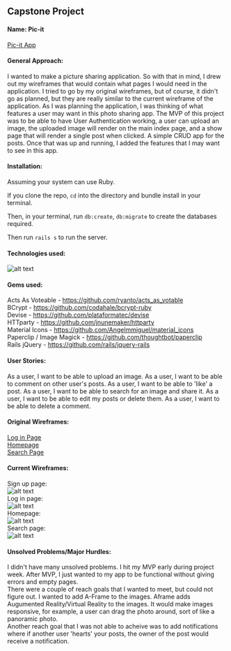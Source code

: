 ## Capstone Project

#### Name: Pic-it
[Pic-it App](#)

#### General Approach:
I wanted to make a picture sharing application. So with that in mind, I drew out my wireframes that would contain what pages I would need in the application. I tried to go by my original wireframes, but of course, it didn't go as planned, but they are really similar to the current wireframe of the application. As I was planning the application, I was thinking of what features a user may want in this photo sharing app. The MVP of this project was to be able to have User Authentication working, a user can upload an image, the uploaded image will render on the main index page, and a show page that will render a single post when clicked. A simple CRUD app for the posts. Once that was up and running, I added the features that I may want to see in this app. 

#### Installation:
Assuming your system can use Ruby.

If you clone the repo, ```cd``` into the directory and bundle install in your terminal.

Then, in your terminal, run ```db:create```, ```db:migrate``` to create the databases required.

Then run ```rails s``` to run the server.

#### Technologies used:
![alt text](https://i.imgur.com/2vVJu3Dl.png)

#### Gems used:
Acts As Voteable - https://github.com/ryanto/acts_as_votable
<br>
BCrypt - https://github.com/codahale/bcrypt-ruby
<br>
Devise - https://github.com/plataformatec/devise
<br>
HTTparty - https://github.com/jnunemaker/httparty
<br>
Material Icons - https://github.com/Angelmmiguel/material_icons
<br>
Paperclip / Image Magick - https://github.com/thoughtbot/paperclip
<br>
Rails jQuery - https://github.com/rails/jquery-rails

#### User Stories:
As a user, I want to be able to upload an image. As a user, I want to be able to comment on other user's posts. As a user, I want to be able to 'like' a post. As a user, I want to be able to search for an image and share it. As a user, I want to be able to edit my posts or delete them. As a user, I want to be able to delete a comment. 

#### Original Wireframes:
[Log in Page](https://wireframe.cc/uxJ0ru)
<br>
[Homepage](https://wireframe.cc/TvXRF2)
<br>
[Search Page](https://wireframe.cc/Vzp0qQ)

#### Current Wireframes:
Sign up page:<br>
![alt text](https://i.imgur.com/F9jUWPml.png)
<br>
Log in page:<br>
![alt text](https://i.imgur.com/6ikKy5Ml.png)
<br>
Homepage:<br>
![alt text](https://i.imgur.com/6C2o2bxl.png)
<br>
Search page:<br>
![alt text](https://i.imgur.com/iQiS5BLl.png)

#### Unsolved Problems/Major Hurdles:
I didn't have many unsolved problems. I hit my MVP early during project week. After MVP, I just wanted to my app to be functional without giving errors and empty pages. 
<br>
There were a couple of reach goals that I wanted to meet, but could not figure out. I wanted to add A-Frame to the images. Aframe adds Augumented Reality/Virtual Reality to the images. It would make images responsive, for example, a user can drag the photo around, sort of like a panoramic photo. 
<br>
Another reach goal that I was not able to acheive was to add notifications where if another user 'hearts' your posts, the owner of the post would receive a notification.
